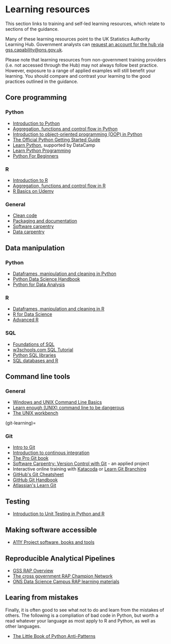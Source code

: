 # Learning resources

This section links to training and self-led learning resources, which relate to sections of the guidance.

Many of these learning resources point to the UK Statistics Authority Learning Hub. Government analysts can [request an account for the hub via gss.capability@ons.gov.uk](mailto:gss.capability@ons.gov.uk).

Please note that learning resources from non-government training providers (i.e. not accessed through the Hub) may not always follow best practice. However, exposure to a range of applied examples will still benefit your learning. You should compare and contrast your learning to the good practices outlined in the guidance.

## Core programming

### Python 

* [Introduction to Python](https://learninghub.ons.gov.uk/enrol/index.php?id=536)
* [Aggregation, functions and control flow in Python](https://learninghub.ons.gov.uk/enrol/index.php?id=525)
* [Introduction to object-oriented programming (OOP) in Python](https://learninghub.ons.gov.uk/enrol/index.php?id=1163)
* [The Official Python Getting Started Guide](https://www.python.org/about/gettingstarted/)
* [Learn Python](https://www.learnpython.org/), supported by DataCamp
* [Learn Python Programming](https://www.scaler.com/topics/python/)
* [Python For Beginners](https://www.python.org/about/gettingstarted/)

### R

* [Introduction to R](https://learninghub.ons.gov.uk/enrol/index.php?id=538)
* [Aggregation, functions and control flow in R](https://learninghub.ons.gov.uk/enrol/index.php?id=527)
* [R Basics on Udemy](https://www.udemy.com/course/r-basics/)

### General
* [Clean code](https://learninghub.ons.gov.uk/enrol/index.php?id=537)
* [Packaging and documentation](https://learninghub.ons.gov.uk/enrol/index.php?id=1165)
* [Software carpentry](https://software-carpentry.org/lessons/)
* [Data carpentry](https://datacarpentry.org/lessons/)

## Data manipulation

### Python

* [Dataframes, manipulation and cleaning in Python](https://learninghub.ons.gov.uk/enrol/index.php?id=521)
* [Python Data Science Handbook](https://jakevdp.github.io/PythonDataScienceHandbook/index.html)
* [Python for Data Analysis](https://github.com/wesm/pydata-book)
### R

* [Dataframes, manipulation and cleaning in R](https://learninghub.ons.gov.uk/enrol/index.php?id=523)
* [R for Data Science](https://r4ds.had.co.nz/)
* [Advanced R](https://adv-r.hadley.nz/index.html)

### SQL

* [Foundations of SQL](https://learninghub.ons.gov.uk/enrol/index.php?id=529)
* [w3schools.com SQL Tutorial](https://www.w3schools.com/sql/default.asp)
* [Python SQL libraries](https://realpython.com/python-sql-libraries/)
* [SQL databases and R](http://datacarpentry.org/R-ecology-lesson/05-r-and-databases.html)
## Command line tools

### General

* [Windows and UNIX Command Line Basics](https://learninghub.ons.gov.uk/enrol/index.php?id=534)
* [Learn enough (UNIX) command line to be dangerous](https://www.learnenough.com/command-line-tutorial/basics)
* [The UNIX workbench](https://seankross.com/the-unix-workbench/)

(git-learning)=
### Git

* [Intro to Git](https://learninghub.ons.gov.uk/course/view.php?id=532)
* [Introduction to continous integration](https://learninghub.ons.gov.uk/enrol/index.php?id=1164)
* [The Pro Git book](https://git-scm.com/book/en/v2)
* [Software Carpentry: Version Control with Git](https://swcarpentry.github.io/git-novice/) - an applied project
* Interactive online training with [Katacoda](https://www.katacoda.com/courses/git) or [Learn Git Branching](https://learngitbranching.js.org/)
* [GitHub's Git Cheatsheet](https://education.github.com/git-cheat-sheet-education.pdf)
* [GitHub Git Handbook](https://guides.github.com/introduction/git-handbook/)
* [Atlassian's Learn Git](https://www.atlassian.com/git)

## Testing

* [Introduction to Unit Testing in Python and R](https://learninghub.ons.gov.uk/enrol/index.php?id=539)

## Making software accessible

* [A11Y Project software, books and tools](https://www.a11yproject.com/resources/)


## Reproducible Analytical Pipelines

* [GSS RAP Overview](https://analysisfunction.civilservice.gov.uk/support/reproducible-analytical-pipelines/)
* [The cross government RAP Champion Network](https://analysisfunction.civilservice.gov.uk/support/reproducible-analytical-pipelines/reproducible-analytical-pipeline-rap-champions/)
* [ONS Data Science Campus RAP learning materials](https://github.com/datasciencecampus/gov-uk-rap-materials)

## Learing from mistakes

Finally, it is often good to see what not to do and learn from the mistakes of others. The following is a compliation of bad code in Python, but worth a read whatever your language as most apply to R and Python, as well as other languages.

* [The Little Book of Python Anti-Patterns](https://docs.quantifiedcode.com/python-anti-patterns/index.html)
